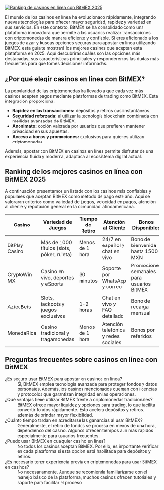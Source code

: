 [![Ranking de casinos en línea con BitMEX 2025](https://123-caf.pages.dev/gitsignup.png)](https://vrmoo.ru/Bt82HjjY)

<p>El mundo de los casinos en línea ha evolucionado rápidamente, integrando nuevas tecnologías para ofrecer mayor seguridad, rapidez y variedad en sus servicios. En este contexto, BitMEX se ha consolidado como una plataforma innovadora que permite a los usuarios realizar transacciones con criptomonedas de manera eficiente y confiable. Si eres aficionado a los juegos de azar y buscas opciones seguras para apostar en línea utilizando BitMEX, esta guía te mostrará los mejores casinos que aceptan esta plataforma en 2025. Aquí descubrirás cuáles son las opciones más destacadas, sus características principales y responderemos las dudas más frecuentes para que tomes decisiones informadas.</p>  <h2>¿Por qué elegir casinos en línea con BitMEX?</h2> <p>La popularidad de las criptomonedas ha llevado a que cada vez más casinos acepten pagos mediante plataformas de trading como BitMEX. Esta integración proporciona:</p> <ul> <li><strong>Rapidez en las transacciones:</strong> depósitos y retiros casi instantáneos.</li> <li><strong>Seguridad reforzada:</strong> al utilizar la tecnología blockchain combinada con medidas avanzadas de BitMEX.</li> <li><strong>Anonimato:</strong> opción valorada por usuarios que prefieren mantener privacidad en sus apuestas.</li> <li><strong>Acceso a bonos y promociones:</strong> exclusivos para quienes utilizan criptomonedas.</li> </ul> <p>Además, apostar con BitMEX en casinos en línea permite disfrutar de una experiencia fluida y moderna, adaptada al ecosistema digital actual.</p>  <h2>Ranking de los mejores casinos en línea con BitMEX 2025</h2> <p>A continuación presentamos un listado con los casinos más confiables y populares que aceptan BitMEX como método de pago este año. Aquí se valoraron criterios como variedad de juegos, velocidad en pagos, atención al cliente y reputación general en la comunidad latinoamericana.</p>  <table> <thead> <tr> <th>Casino</th> <th>Variedad de Juegos</th> <th>Tiempo de Retiro</th> <th>Atención al Cliente</th> <th>Bonos Disponibles</th> </tr> </thead> <tbody> <tr> <td>BitPlay Casino</td> <td>Más de 1000 títulos (slots, póker, ruleta)</td> <td>Menos de 1 hora</td> <td>24/7 en español y chat en vivo</td> <td>Bono de bienvenida hasta 1500 MXN</td> </tr> <tr> <td>CryptoWin MX</td> <td>Casino en vivo, deportes y eSports</td> <td>30 minutos</td> <td>Soporte por WhatsApp y correo</td> <td>Promociones semanales para usuarios BitMEX</td> </tr> <tr> <td>AztecBets</td> <td>Slots, jackpots y juegos exclusivos</td> <td>1-2 horas</td> <td>Chat en vivo y FAQ detallado</td> <td>Bono de recarga mensual</td> </tr> <tr> <td>MonedaRica</td> <td>Casino tradicional y tragamonedas</td> <td>Menos de 1 hora</td> <td>Atención telefónica y redes sociales</td> <td>Bonos por referidos</td> </tr> </tbody> </table>  <h2>Preguntas frecuentes sobre casinos en línea con BitMEX</h2> <dl> <dt>¿Es seguro usar BitMEX para apostar en casinos en línea?</dt> <dd>Sí, BitMEX emplea tecnología avanzada para proteger fondos y datos personales. Además, los casinos mencionados cuentan con licencias y protocolos que garantizan integridad en las operaciones.</dd>  <dt>¿Qué ventajas tiene utilizar BitMEX frente a criptomonedas tradicionales?</dt> <dd>BitMEX ofrece mayor liquidez y opciones para trading, lo que facilita convertir fondos rápidamente. Esto acelera depósitos y retiros, además de brindar mayor flexibilidad.</dd>  <dt>¿Cuánto tiempo tardan en acreditarse las ganancias al usar BitMEX?</dt> <dd>Generalmente, el retiro de fondos se procesa en menos de una hora, dependiendo del casino. Algunos ofrecen tiempos aún más rápidos especialmente para usuarios frecuentes.</dd>  <dt>¿Puedo usar BitMEX en cualquier casino en línea?</dt> <dd>No todos los casinos aceptan BitMEX. Por ello, es importante verificar en cada plataforma si esta opción está habilitada para depósitos y retiros.</dd>  <dt>¿Es necesario tener experiencia previa en criptomonedas para usar BitMEX en casinos?</dt> <dd>No necesariamente. Aunque se recomienda familiarizarse con el manejo básico de la plataforma, muchos casinos ofrecen tutoriales y soporte para facilitar el proceso.</dd> </dl>